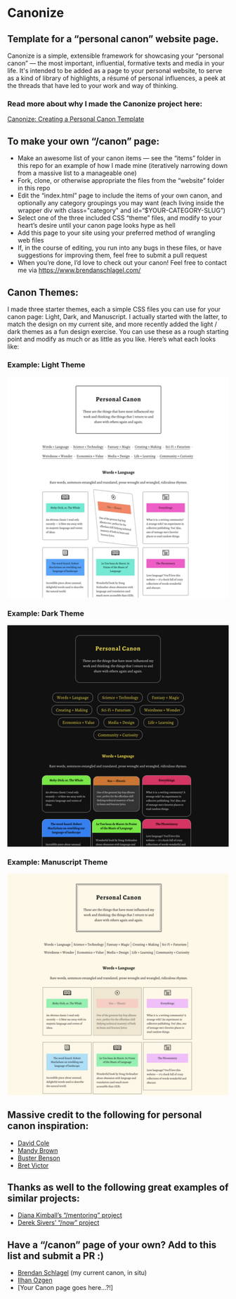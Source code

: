 # Canonize
## Template for a “personal canon” website page.

Canonize is a simple, extensible framework for showcasing your “personal canon” — the most important, influential, formative texts and media in your life. It's intended to be added as a page to your personal website, to serve as a kind of library of highlights, a résumé of personal influences, a peek at the threads that have led to your work and way of thinking.

### Read more about why I made the Canonize project here:
[Canonize: Creating a Personal Canon Template](https://www.brendanschlagel.com/2017/11/05/canonize-creating-personal-canon-template/)

## To make your own “/canon” page:
- Make an awesome list of your canon items — see the “items” folder in this repo for an example of how I made mine (iteratively narrowing down from a massive list to a manageable one)
- Fork, clone, or otherwise appropriate the files from the “website” folder in this repo
- Edit the “index.html” page to include the items of your own canon, and optionally any category groupings you may want (each living inside the wrapper div with class="category" and id=“$YOUR-CATEGORY-SLUG”)
- Select one of the three included CSS “theme” files, and modify to your heart’s desire until your canon page looks hype as hell
- Add this page to your site using your preferred method of wrangling web files
- If, in the course of editing, you run into any bugs in these files, or have suggestions for improving them, feel free to submit a pull request
- When you’re done, I’d love to check out your canon! Feel free to contact me via https://www.brendanschlagel.com/

## Canon Themes:
I made three starter themes, each a simple CSS files you can use for your canon page: Light, Dark, and Manuscript. I actually started with the latter, to match the design on my current site, and more recently added the light / dark themes as a fun design exercise. You can use these as a rough starting point and modify as much or as little as you like. Here’s what each looks like:

### Example: Light Theme
![Example: Light Theme](/images/canonize-theme-light.jpg?raw=true "Example: Light Theme")

### Example: Dark Theme
![Example: Dark Theme](/images/canonize-theme-dark.jpg?raw=true "Example: Dark Theme")

### Example: Manuscript Theme
![Example: Manuscript Theme](/images/canonize-theme-manuscript.jpg?raw=true "Example: Manuscript Theme")

## Massive credit to the following for personal canon inspiration:
- [David Cole](http://davidcole.me/canon/)
- [Mandy Brown](http://aworkinglibrary.com/)
- [Buster Benson](https://buster.gitbooks.io/public/book-of-beliefs.html#articles)
- [Bret Victor](http://worrydream.com/#!/Links)

## Thanks as well to the following great examples of similar projects:
- [Diana Kimball’s “/mentoring” project](https://github.com/dianakimball/mentoring)
- [Derek Sivers’ “/now” project](http://nownownow.com/about)

## Have a “/canon” page of your own? Add to this list and submit a PR :)
- [Brendan Schlagel](https://www.brendanschlagel.com/canon/) (my current canon, in situ)
- [Ilhan Ozgen](https://ilhanozgenxian.com/canon/)
- [Your Canon page goes here...?!]
